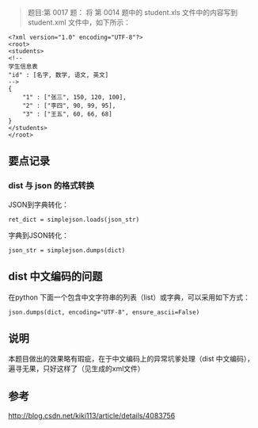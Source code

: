 
> 题目:第 0017 题： 将 第 0014 题中的 student.xls 文件中的内容写到 student.xml 文件中，如下所示：

	<?xml version="1.0" encoding="UTF-8"?>
	<root>
	<students>
	<!-- 
    学生信息表
    "id" : [名字, 数学, 语文, 英文]
	-->
	{
   	 	"1" : ["张三", 150, 120, 100],
   	 	"2" : ["李四", 90, 99, 95],
    	"3" : ["王五", 60, 66, 68]
	}
	</students>
	</root>

## 要点记录

### dist 与 json 的格式转换

JSON到字典转化：

	ret_dict = simplejson.loads(json_str)

字典到JSON转化：

	json_str = simplejson.dumps(dict)

## dist 中文编码的问题

在python 下面一个包含中文字符串的列表（list）或字典，可以采用如下方式：

	json.dumps(dict, encoding="UTF-8", ensure_ascii=False)

## 说明

本题目做出的效果略有瑕疵，在于中文编码上的异常坑爹处理（dist 中文编码），遍寻无果，只好这样了（见生成的xml文件）

## 参考

http://blog.csdn.net/kiki113/article/details/4083756